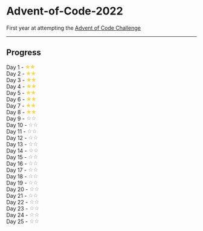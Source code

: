 # Advent-of-Code-2022

First year at attempting the [Advent of Code Challenge](https://adventofcode.com/)

---

## Progress

Day 1 - <img src="./imgs/gold_star.svg" width="13"><img src="./imgs/gold_star.svg" width="13"> <br>
Day 2 - <img src="./imgs/gold_star.svg" width="13"><img src="./imgs/gold_star.svg" width="13"> <br>
Day 3 - <img src="./imgs/gold_star.svg" width="13"><img src="./imgs/gold_star.svg" width="13"> <br>
Day 4 - <img src="./imgs/gold_star.svg" width="13"><img src="./imgs/gold_star.svg" width="13"> <br>
Day 5 - <img src="./imgs/gold_star.svg" width="13"><img src="./imgs/gold_star.svg" width="13"> <br>
Day 6 - <img src="./imgs/gold_star.svg" width="13"><img src="./imgs/gold_star.svg" width="13"> <br>
Day 7 - <img src="./imgs/gold_star.svg" width="13"><img src="./imgs/gold_star.svg" width="13"> <br>
Day 8 - <img src="./imgs/gold_star.svg" width="13"><img src="./imgs/gold_star.svg" width="13"> <br>
Day 9 - <img src="./imgs/empty_star.svg" width="13"><img src="./imgs/empty_star.svg" width="13"> <br>
Day 10 - <img src="./imgs/empty_star.svg" width="13"><img src="./imgs/empty_star.svg" width="13"> <br>
Day 11 - <img src="./imgs/empty_star.svg" width="13"><img src="./imgs/empty_star.svg" width="13"> <br>
Day 12 - <img src="./imgs/empty_star.svg" width="13"><img src="./imgs/empty_star.svg" width="13"> <br>
Day 13 - <img src="./imgs/empty_star.svg" width="13"><img src="./imgs/empty_star.svg" width="13"> <br>
Day 14 - <img src="./imgs/empty_star.svg" width="13"><img src="./imgs/empty_star.svg" width="13"> <br>
Day 15 - <img src="./imgs/empty_star.svg" width="13"><img src="./imgs/empty_star.svg" width="13"> <br>
Day 16 - <img src="./imgs/empty_star.svg" width="13"><img src="./imgs/empty_star.svg" width="13"> <br>
Day 17 - <img src="./imgs/empty_star.svg" width="13"><img src="./imgs/empty_star.svg" width="13"> <br>
Day 18 - <img src="./imgs/empty_star.svg" width="13"><img src="./imgs/empty_star.svg" width="13"> <br>
Day 19 - <img src="./imgs/empty_star.svg" width="13"><img src="./imgs/empty_star.svg" width="13"> <br>
Day 20 - <img src="./imgs/empty_star.svg" width="13"><img src="./imgs/empty_star.svg" width="13"> <br>
Day 21 - <img src="./imgs/empty_star.svg" width="13"><img src="./imgs/empty_star.svg" width="13"> <br>
Day 22 - <img src="./imgs/empty_star.svg" width="13"><img src="./imgs/empty_star.svg" width="13"> <br>
Day 23 - <img src="./imgs/empty_star.svg" width="13"><img src="./imgs/empty_star.svg" width="13"> <br>
Day 24 - <img src="./imgs/empty_star.svg" width="13"><img src="./imgs/empty_star.svg" width="13"> <br>
Day 25 - <img src="./imgs/empty_star.svg" width="13"><img src="./imgs/empty_star.svg" width="13"> <br>
